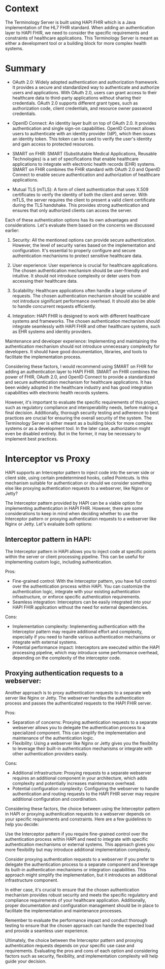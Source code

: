 # Context

The Terminology Server is built using HAPI FHIR which is a Java implementation of the HL7 FHIR standard. When adding an authentication layer to HAPI FHIR, we need to consider the specific requirements and constraints of healthcare applications. This Terminology Server is meant as either a development tool or a building block for more complex health systems.

# Summary

 - OAuth 2.0: Widely adopted authentication and authorization framework. It provides a secure and standardized way to authenticate and authorize users and applications. With OAuth 2.0, users can grant access to their healthcare data to third-party applications without sharing their credentials. OAuth 2.0 supports different grant types, such as authorization code, client credentials, and resource owner password credentials.

 - OpenID Connect: An identity layer built on top of OAuth 2.0. It provides authentication and single sign-on capabilities. OpenID Connect allows users to authenticate with an identity provider (IdP), which then issues an identity token. This token can be used to verify the user's identity and gain access to protected resources.

 - SMART on FHIR: SMART (Substitutable Medical Applications, Reusable Technologies) is a set of specifications that enable healthcare applications to integrate with electronic health records (EHR) systems. SMART on FHIR combines the FHIR standard with OAuth 2.0 and OpenID Connect to enable secure authentication and authorization of healthcare applications.

 - Mutual TLS (mTLS): A form of client authentication that uses X.509 certificates to verify the identity of both the client and server. With mTLS, the server requires the client to present a valid client certificate during the TLS handshake. This provides strong authentication and ensures that only authorized clients can access the server.



Each of these authentication options has its own advantages and considerations. Let's evaluate them based on the concerns we discussed earlier:

 1. Security: All the mentioned options can provide secure authentication. However, the level of security varies based on the implementation and configuration. It's essential to properly configure and secure authentication mechanisms to protect sensitive healthcare data.

 2. User experience: User experience is crucial for healthcare applications. The chosen authentication mechanism should be user-friendly and intuitive. It should not introduce complexity or deter users from accessing their healthcare data.

 3. Scalability: Healthcare applications often handle a large volume of requests. The chosen authentication mechanism should be scalable and not introduce significant performance overhead. It should also be able to handle concurrent requests efficiently.

 4. Integration: HAPI FHIR is designed to work with different healthcare systems and frameworks. The chosen authentication mechanism should integrate seamlessly with HAPI FHIR and other healthcare systems, such as EHR systems and identity providers.

Maintenance and developer experience: Implementing and maintaining the authentication mechanism should not introduce unnecessary complexity for developers. It should have good documentation, libraries, and tools to facilitate the implementation process.

Considering these factors, I would recommend using SMART on FHIR for adding an authentication layer to HAPI FHIR. SMART on FHIR combines the power of FHIR, OAuth 2.0, and OpenID Connect to provide a standardized and secure authentication mechanism for healthcare applications. It has been widely adopted in the healthcare industry and has good integration capabilities with electronic health records systems.

However, it's important to evaluate the specific requirements of this project, such as regulatory compliance and interoperability needs, before making a final decision. Additionally, thorough security testing and adherence to best practices are crucial for ensuring the overall security of the system. The Terminology Server is either meant as a building block for more complex systems or as a development tool. In the later case, authorization might even be disabled entirely. But in the former, it may be necessary to implement best practices.

# Interceptor vs Proxy

HAPI supports an Interceptor pattern to inject code into the server side or client side, using certain predetermined hooks, called Pointcuts. Is this mechanism suitable for authentication or should we consider something else like proxying authentication requests to a webserver, like Nginx or Jetty?

The Interceptor pattern provided by HAPI can be a viable option for implementing authentication in HAPI FHIR. However, there are some considerations to keep in mind when deciding whether to use the Interceptor pattern or proxying authentication requests to a webserver like Nginx or Jetty. Let's evaluate both options:

## Interceptor pattern in HAPI:

The Interceptor pattern in HAPI allows you to inject code at specific points within the server or client processing pipeline. This can be useful for implementing custom logic, including authentication.

Pros:

 - Fine-grained control: With the Interceptor pattern, you have full control over the authentication process within HAPI. You can customize the authentication logic, integrate with your existing authentication infrastructure, or enforce specific authentication requirements.
 - Seamless integration: Interceptors can be easily integrated into your HAPI FHIR application without the need for external dependencies.

Cons:

 - Implementation complexity: Implementing authentication with the Interceptor pattern may require additional effort and complexity, especially if you need to handle various authentication mechanisms or integrate with external systems.
 - Potential performance impact: Interceptors are executed within the HAPI processing pipeline, which may introduce some performance overhead, depending on the complexity of the interceptor code.

## Proxying authentication requests to a webserver:

Another approach is to proxy authentication requests to a separate web server like Nginx or Jetty. The webserver handles the authentication process and passes the authenticated requests to the HAPI FHIR server.

Pros:

 - Separation of concerns: Proxying authentication requests to a separate webserver allows you to delegate the authentication process to a specialized component. This can simplify the implementation and maintenance of the authentication logic.
 - Flexibility: Using a webserver like Nginx or Jetty gives you the flexibility to leverage their built-in authentication mechanisms or integrate with other authentication providers easily.

Cons:

 - Additional infrastructure: Proxying requests to a separate webserver requires an additional component in your architecture, which adds complexity and potentially increases maintenance overhead.
 - Potential configuration complexity: Configuring the webserver to handle authentication and routing requests to the HAPI FHIR server may require additional configuration and coordination.

Considering these factors, the choice between using the Interceptor pattern in HAPI or proxying authentication requests to a webserver depends on your specific requirements and constraints. Here are a few guidelines to help you decide:

Use the Interceptor pattern if you require fine-grained control over the authentication process within HAPI and need to integrate with specific authentication mechanisms or external systems. This approach gives you more flexibility but may introduce additional implementation complexity.

Consider proxying authentication requests to a webserver if you prefer to delegate the authentication process to a separate component and leverage its built-in authentication mechanisms or integration capabilities. This approach might simplify the implementation, but it introduces an additional infrastructure component.

In either case, it's crucial to ensure that the chosen authentication mechanism provides robust security and meets the specific regulatory and compliance requirements of your healthcare application. Additionally, proper documentation and configuration management should be in place to facilitate the implementation and maintenance processes.

Remember to evaluate the performance impact and conduct thorough testing to ensure that the chosen approach can handle the expected load and provide a seamless user experience.

Ultimately, the choice between the Interceptor pattern and proxying authentication requests depends on your specific use case and requirements. Evaluating the pros and cons of each option and considering factors such as security, flexibility, and implementation complexity will help guide your decision.